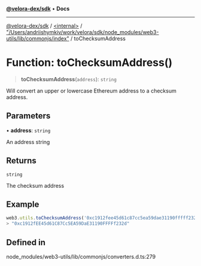 [**@velora-dex/sdk**](../../../../README.md) • **Docs**

***

[@velora-dex/sdk](../../../../globals.md) / [\<internal\>](../../../README.md) / ["/Users/andriishymkiv/work/velora/sdk/node\_modules/web3-utils/lib/commonjs/index"](../README.md) / toChecksumAddress

# Function: toChecksumAddress()

> **toChecksumAddress**(`address`): `string`

Will convert an upper or lowercase Ethereum address to a checksum address.

## Parameters

• **address**: `string`

An address string

## Returns

`string`

The checksum address

## Example

```ts
web3.utils.toChecksumAddress('0xc1912fee45d61c87cc5ea59dae31190fffff232d');
> "0xc1912fEE45d61C87Cc5EA59DaE31190FFFFf232d"
```

## Defined in

node\_modules/web3-utils/lib/commonjs/converters.d.ts:279
